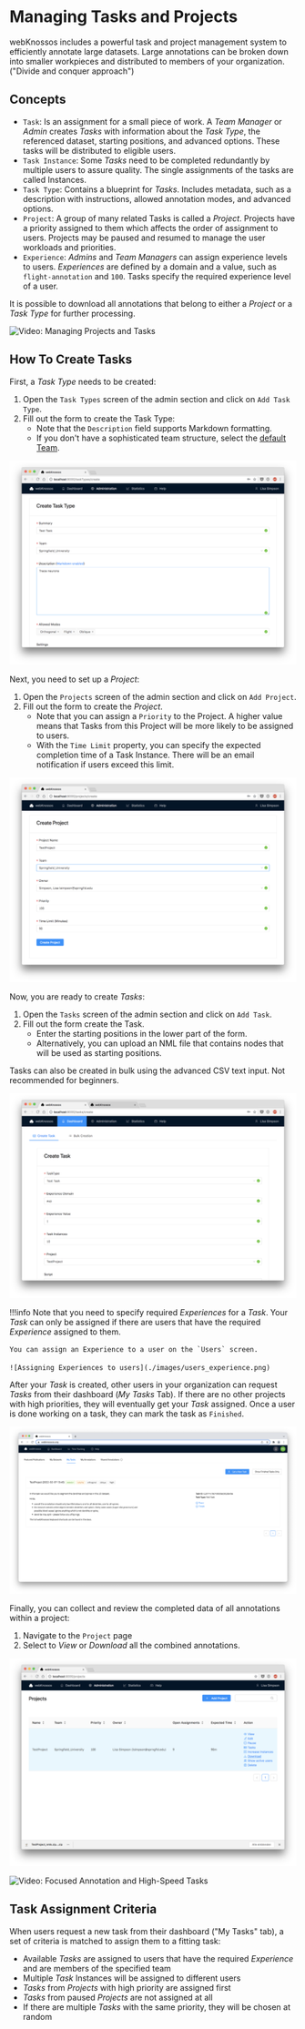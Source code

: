 # Managing Tasks and Projects

webKnossos includes a powerful task and project management system to efficiently annotate large datasets. Large annotations can be broken down into smaller workpieces and distributed to members of your organization. ("Divide and conquer approach")

## Concepts

- `Task`: Is an assignment for a small piece of work. A *Team Manager* or *Admin* creates *Tasks* with information about the *Task Type*, the referenced dataset, starting positions, and advanced options. These tasks will be distributed to eligible users. 
- `Task Instance`: Some *Tasks* need to be completed redundantly by multiple users to assure quality. The single assignments of the tasks are called Instances.
- `Task Type`: Contains a blueprint for *Tasks*. Includes metadata, such as a description with instructions, allowed annotation modes, and advanced options.
- `Project`: A group of many related Tasks is called a *Project*. Projects have a priority assigned to them which affects the order of assignment to users. Projects may be paused and resumed to manage the user workloads and priorities.
- `Experience`: *Admins* and *Team Managers* can assign experience levels to users. *Experiences* are defined by a domain and a value, such as `flight-annotation` and `100`. Tasks specify the required experience level of a user.

It is possible to download all annotations that belong to either a *Project* or a *Task Type* for further processing.

![Video: Managing Projects and Tasks](https://www.youtube.com/watch?v=YC4vaia6MkY)

## How To Create Tasks

First, a *Task Type* needs to be created:
1. Open the `Task Types` screen of the admin section and click on `Add Task Type`.
2. Fill out the form to create the Task Type:
    - Note that the `Description` field supports Markdown formatting.
    - If you don't have a sophisticated team structure, select the [default Team](./users.md#organizations).

![Create a Task Type](./images/tasks_tasktype.png)

Next, you need to set up a *Project*:
1. Open the `Projects` screen of the admin section and click on `Add Project`.
2. Fill out the form to create the *Project*.
    - Note that you can assign a `Priority` to the Project. A higher value means that Tasks from this Project will be more likely to be assigned to users.
    - With the `Time Limit` property, you can specify the expected completion time of a Task Instance. There will be an email notification if users exceed this limit.

![Create a Project](./images/tasks_project.png)

Now, you are ready to create *Tasks*:
1. Open the `Tasks` screen of the admin section and click on `Add Task`.
2. Fill out the form create the Task.
    - Enter the starting positions in the lower part of the form.
    - Alternatively, you can upload an NML file that contains nodes that will be used as starting positions.

Tasks can also be created in bulk using the advanced CSV text input. Not recommended for beginners.

![Create a Task](./images/tasks_task.png)

!!!info
    Note that you need to specify required *Experiences* for a *Task*. Your *Task* can only be assigned if there are users that have the required *Experience* assigned to them.

    You can assign an Experience to a user on the `Users` screen.

    ![Assigning Experiences to users](./images/users_experience.png)

After your *Task* is created, other users in your organization can request *Tasks* from their dashboard (*My Tasks* Tab). 
If there are no other projects with high priorities, they will eventually get your *Task* assigned.
Once a user is done working on a task, they can mark the task as `Finished`.

![Requesting Tasks in the Dashboard](./images/dashboard_tasks.png)

Finally, you can collect and review the completed data of all annotations within a project:
1. Navigate to the `Project` page
2. Select to *View* or *Download* all the combined annotations.

![Download all Tasks of a Project](./images/tasks_download.png)

![Video: Focused Annotation and High-Speed Tasks](https://www.youtube.com/watch?v=2A3en7Kxl3M)

## Task Assignment Criteria
When users request a new task from their dashboard ("My Tasks" tab), a set of criteria is matched to assign them to a fitting task:

- Available *Tasks* are assigned to users that have the required *Experience* and are members of the specified team
- Multiple *Task* Instances will be assigned to different users
- *Tasks* from *Projects* with high priority are assigned first
- *Tasks* from paused *Projects* are not assigned at all
- If there are multiple *Tasks* with the same priority, they will be chosen at random

